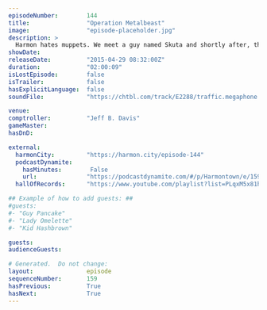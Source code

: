 ```yaml
---
episodeNumber:        144
title:                "Operation Metalbeast"
image:                "episode-placeholder.jpg"
description: >
  Harmon hates muppets. We meet a guy named Skuta and shortly after, the most intense fan in the show's history. Watch the video at harmontown.com/live!
showDate:             
releaseDate:          "2015-04-29 08:32:00Z"
duration:             "02:00:09"
isLostEpisode:        false
isTrailer:            false
hasExplicitLanguage:  false
soundFile:            "https://chtbl.com/track/E2288/traffic.megaphone.fm/STA9452351749.mp3?updated=1562009622"

venue:                
comptroller:          "Jeff B. Davis"
gameMaster:           
hasDnD:               

external:
  harmonCity:         "https://harmon.city/episode-144"
  podcastDynamite:
    hasMinutes:        False
    url:              "https://podcastdynamite.com/#/p/Harmontown/e/159/144"
  hallOfRecords:      "https://www.youtube.com/playlist?list=PLqxM5x81hNObgpjhjT2pSkoeR3G1Kw5hP"

## Example of how to add guests: ##
#guests:
#- "Guy Pancake"
#- "Lady Omelette"
#- "Kid Hashbrown"

guests:
audienceGuests:

# Generated.  Do not change:
layout:               episode
sequenceNumber:       159
hasPrevious:          True
hasNext:              True
---
```


<!-- The episode description will be rendered here -->
<!-- Add your content below here -->

